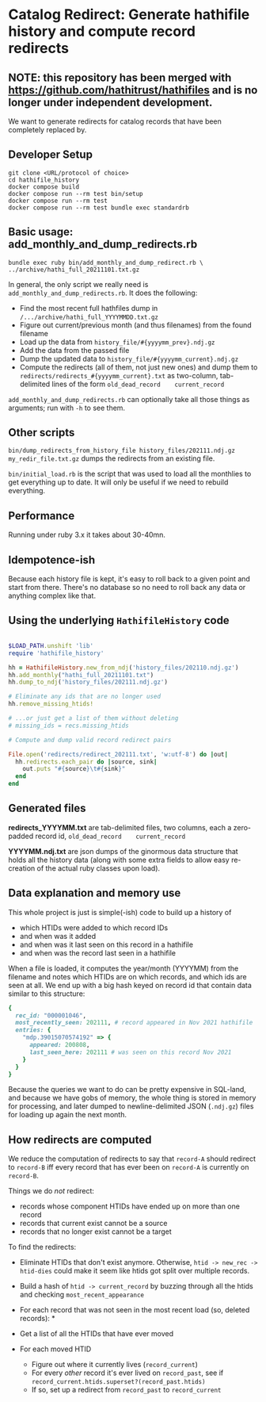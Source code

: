 # Catalog Redirect: Generate hathifile history and compute record redirects

## NOTE: this repository has been merged with https://github.com/hathitrust/hathifiles and is no longer under independent development.

We want to generate redirects for catalog records that have been completely
replaced by.

## Developer Setup

```
git clone <URL/protocol of choice>
cd hathifile_history
docker compose build
docker compose run --rm test bin/setup
docker compose run --rm test
docker compose run --rm test bundle exec standardrb
```

## Basic usage: add_monthly_and_dump_redirects.rb

```shell
bundle exec ruby bin/add_monthly_and_dump_redirect.rb \
../archive/hathi_full_20211101.txt.gz
```

In general, the only script we really need is
`add_monthly_and_dump_redirects.rb`. It does the following:

* Find the most recent full hathfiles dump in `/.../archive/hathi_full_YYYYMMDD.txt.gz`
* Figure out current/previous month (and thus filenames) from the found
  filename
* Load up the data from `history_file/#{yyyymm_prev}.ndj.gz`
* Add the data from the passed file
* Dump the updated data to `history_file/#{yyyymm_current}.ndj.gz`
* Compute the redirects (all of them, not just new ones) and dump them
  to `redirects/redirects_#{yyyymm_current}.txt` as two-column,
  tab-delimited lines of the form `old_dead_record    current_record`

`add_monthly_and_dump_redirects.rb` can optionally take all those things as arguments;
run with `-h` to see them.


## Other scripts

`bin/dump_redirects_from_history_file history_files/202111.ndj.gz
my_redir_file.txt.gz` dumps the redirects from an existing file.

`bin/initial_load.rb` is the script that was used to load all the
monthlies to get everything up to date. It will only be useful if
we need to rebuild everything.

## Performance

Running under ruby 3.x it takes about 30-40mn.

## Idempotence-ish

Because each history file is kept, it's easy to roll back to
a given point and start from there. There's no database so no
need to roll back any data or anything complex like that.

## Using the underlying `HathifileHistory` code

```ruby

$LOAD_PATH.unshift 'lib'
require 'hathifile_history'

hh = HathifileHistory.new_from_ndj('history_files/202110.ndj.gz')
hh.add_monthly("hathi_full_20211101.txt")
hh.dump_to_ndj('history_files/202111.ndj.gz')

# Eliminate any ids that are no longer used
hh.remove_missing_htids!

# ...or just get a list of them without deleting
# missing_ids = recs.missing_htids

# Compute and dump valid record redirect pairs

File.open('redirects/redirect_202111.txt', 'w:utf-8') do |out|
  hh.redirects.each_pair do |source, sink|
    out.puts "#{source}\t#{sink}"
  end
end

```



## Generated files

**redirects_YYYYMM.txt** are tab-delimited files, two columns, each a
zero-padded record id, `old_dead_record    current_record`

**YYYYMM.ndj.txt** are json dumps of the ginormous data structure that
holds all the history data (along with some extra fields to allow easy
re-creation of the actual ruby classes upon load).

## Data explanation and memory use

This whole project is just is simple(-ish) code to build up a history of

* which HTIDs were added to which record IDs
* and when was it added
* and when was it last seen on this record in a hathifile
* and when was the record last seen in a hathifile

When a file is loaded, it computes the year/month (YYYYMM) from the filename
and notes which HTIDs are on which records, and which ids are seen at all. We
end up with a big hash keyed on record id that contain data similar to
this structure:

```ruby
{
  rec_id: "000001046",
  most_recently_seen: 202111, # record appeared in Nov 2021 hathifile
  entries: {
    "mdp.39015070574192" => {
      appeared: 200808,
      last_seen_here: 202111 # was seen on this record Nov 2021
    }
  }
}
```

Because the queries we want to do can be pretty expensive in SQL-land,
and because we have gobs of memory, the whole thing is
stored in memory for processing, and later dumped to newline-delimited JSON
(`.ndj.gz`) files for loading up again the next month.


## How redirects are computed

We reduce the computation of redirects to say that `record-A` should
redirect to `record-B` iff every record that has ever been on `record-A`
is currently on `record-B`.

Things we do _not_ redirect:
  * records whose component HTIDs have ended up on more than one record
  * records that current exist cannot be a source
  * records that no longer exist cannot be a target

To find the redirects:

* Eliminate HTIDs that don't exist anymore. Otherwise,
  `htid -> new_rec -> htid-dies` could make it seem like htids got
  split over multiple records.
* Build a hash of `htid -> current_record` by buzzing through all the
  htids and checking `most_recent_appearance`
* For each record that was not seen in the most recent load (so, deleted
  records):
  *


* Get a list of all the HTIDs that have ever moved
* For each moved HTID
  * Figure out where it currently lives (`record_current`)
  * For every _other_ record it's ever lived on `record_past`, see if
    `record_current.htids.superset?(record_past.htids)`
  * If so, set up a redirect from `record_past` to `record_current`
